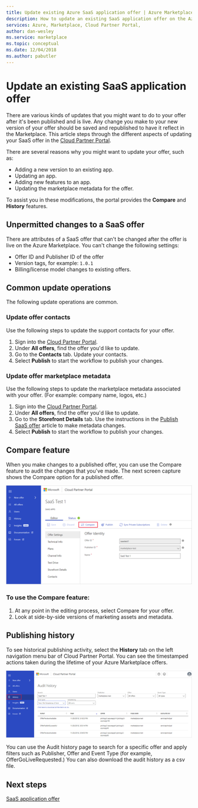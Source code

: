 ```yaml
---
title: Update existing Azure SaaS application offer | Azure Marketplace
description: How to update an existing SaaS application offer on the Azure Marketplace.
services: Azure, Marketplace, Cloud Partner Portal, 
author: dan-wesley
ms.service: marketplace
ms.topic: conceptual
ms.date: 12/04/2018
ms.author: pabutler
---
```


# Update an existing SaaS application offer

There are various kinds of updates that you might want to do to your offer after it's been published and is live. Any change you make to your new version of your offer should be saved and republished to have it reflect in the Marketplace. This article steps through the different aspects of updating your SaaS offer in the [Cloud Partner Portal](https://cloudpartner.azure.com/).

There are several reasons why you might want to update your offer, such as:

- Adding a new version to an existing app.
- Updating an app.
- Adding new features to an app.
- Updating the marketplace metadata for the offer.

To assist you in these modifications, the portal provides the **Compare** and **History** features.

## Unpermitted changes to a SaaS offer

There are attributes of a SaaS offer that can't be changed after the offer is live on the Azure Marketplace. You can't change the following settings:

- Offer ID and Publisher ID of the offer
- Version tags, for example: `1.0.1`
- Billing/license model changes to existing offers.

## Common update operations
 
The following update operations are common.

### Update offer contacts

Use the following steps to update the support contacts for your offer.

1. Sign into the [Cloud Partner Portal](https://cloudpartner.azure.com/).
2. Under **All offers**, find the offer you'd like to update.
3. Go to the **Contacts** tab. Update your contacts.
4. Select **Publish** to start the workflow to publish your changes.


### Update offer marketplace metadata

Use the following steps to update the marketplace metadata associated with your offer. (For example: company name, logos, etc.)

1. Sign into the [Cloud Partner Portal](https://cloudpartner.azure.com/).
2. Under **All offers**, find the offer you'd like to update.
3. Go to the **Storefront Details** tab. Use the instructions in the [Publish SaaS offer](./cpp-publish-offer.md) article to make metadata changes.
4. Select **Publish** to start the workflow to publish your changes.

## Compare feature

When you make changes to a published offer, you can use the Compare feature to audit the changes that you've made. The next screen capture shows the Compare option for a published offer.

![Use Compare to see offer changes in Cloud Partner Portal](./media/saas-offer-compare.png)

### To use the Compare feature:

1. At any point in the editing process, select Compare for your offer.
2. Look at side-by-side versions of marketing assets and metadata.

## Publishing history

To see historical publishing activity, select the **History** tab on the left navigation menu bar of Cloud Partner Portal. You can see the timestamped actions taken during the lifetime of your Azure Marketplace offers.

![See offer history in Cloud Partner Portal](./media/saas-offer-history.png)

You can use the Audit history page to search for a specific offer and apply filters such as Publisher, Offer and Event Type (for example, OfferGoLiveRequested.) You can also download the audit history as a csv file.


## Next steps

[SaaS application offer](./cpp-saas-offer.md)